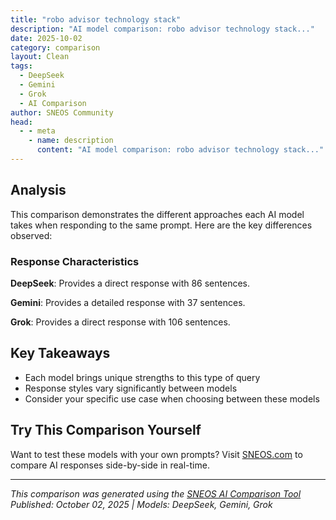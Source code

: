 ```yaml
---
title: "robo advisor technology stack"
description: "AI model comparison: robo advisor technology stack..."
date: 2025-10-02
category: comparison
layout: Clean
tags:
  - DeepSeek
  - Gemini
  - Grok
  - AI Comparison
author: SNEOS Community
head:
  - - meta
    - name: description
      content: "AI model comparison: robo advisor technology stack..."
---
```


<ChatComparison
  title="robo advisor technology stack"
  prompt="robo advisor technology stack"
  :responses='{
    "DeepSeek": "Of course. Here is a comprehensive breakdown of a typical Robo-Advisor technology stack, broken down by layer and function.\n\nA robo-advisor\u0027s stack is designed for **automation, scalability, security, and regulatory compliance**. It\u0027s a blend of financial rigor and modern software engineering.\n\n---\n\n### The High-Level Architecture\n\nA robo-advisor\u0027s system can be visualized in three main layers:\n\n1.  **Front-End (Client Layer):** How users interact with the service.\n2.  **Back-End (Application \u0026 Business Logic Layer):** The brain that handles everything from user accounts to portfolio calculations.\n3.  **Data \u0026 Infrastructure Layer:** The foundation that supports the entire system.\n\n---\n\n### 1. Front-End (Client Layer)\n\nThis is the user-facing part, including web and mobile applications.\n\n*   **Technologies:**\n    *   **Web:** React.js, Angular, Vue.js, or a server-rendered framework like Next.js (for React) or Nuxt.js (for Vue). These frameworks allow for building dynamic, single-page applications (SPAs) that feel fast and responsive.\n    *   **Mobile:** Native (Swift for iOS, Kotlin for Android) or Cross-Platform (React Native, Flutter). Most modern robos choose cross-platform for faster development and a consistent experience.\n*   **Key Considerations:**\n    *   **User Onboarding:** The UI/UX must guide users through the crucial \u0022Know Your Customer\u0022 (KYC) and risk assessment questionnaire smoothly.\n    *   **Data Visualization:** Clear charts and graphs for portfolio performance, allocation, and projections are essential. Libraries like D3.js, Chart.js, or Highcharts are common.\n    *   **Security:** Secure input handling and communication with the back-end via HTTPS.\n\n---\n\n### 2. Back-End (Application \u0026 Business Logic Layer)\n\nThis is the core engine of the robo-advisor. It\u0027s often built as a collection of microservices.\n\n*   **Core Programming Languages:**\n    *   **Python:** The dominant language due to its powerful libraries for data science, statistics, and financial calculations (Pandas, NumPy, SciPy). Perfect for the portfolio optimization engine.\n    *   **Java:** A robust, scalable, and mature choice for building high-performance, reliable backend systems.\n    *   **Go (Golang):** Gaining popularity for its performance, concurrency support, and efficiency, ideal for handling many simultaneous users.\n    *   **Node.js:** A good choice if the team is already proficient in JavaScript and wants a unified language across the stack.\n\n*   **Key Microservices \u0026 Components:**\n\n    *   **User Management \u0026 Authentication:**\n        *   **Function:** Handles user registration, login, KYC/AML checks, and profile management.\n        *   **Tools:** Auth0, Okta, or a custom-built service using OAuth2/JWT.\n\n    *   **Risk Profiling Engine:**\n        *   **Function:** Analyzes user questionnaire responses to determine a risk tolerance score and assign a suitable portfolio model.\n        *   **Logic:** Often a rule-based system, sometimes incorporating machine learning for more dynamic profiling.\n\n    *   **Portfolio Optimization Engine (The \u0022Secret Sauce\u0022):**\n        *   **Function:** This is the core intellectual property. It uses Modern Portfolio Theory (MPT), Black-Litterman, or other models to create and maintain optimal asset allocations.\n        *   **Libraries:** Heavily relies on Python\u0027s \u0060PyPortfolioOpt\u0060, \u0060cvxpy\u0060, \u0060QuantLib\u0060, and custom-built algorithms.\n\n    *   **Trading \u0026 Rebalancing Engine:**\n        *   **Function:** Automatically executes buy/sell orders to align user portfolios with their target allocation. Handles tax-loss harvesting strategies.\n        *   **Integration:** Connects to **Brokerage APIs** (like Alpaca, Interactive Brokers, or Apex Clearing) to place trades.\n\n    *   **Account Aggregation \u0026 Data Feeds:**\n        *   **Function:** Pulls in external account data (if offered) and real-time market data.\n        *   **Tools:** Plaid, Yodlee for account aggregation. Bloomberg, Reuters, or IEX Cloud for market data.\n\n---\n\n### 3. Data \u0026 Infrastructure Layer\n\nThis layer ensures the system is reliable, secure, and can scale.\n\n*   **Cloud Providers (Infrastructure as a Service - IaaS):**\n    *   **AWS:** The most common choice (EC2, RDS, Lambda, S3).\n    *   **Google Cloud Platform (GCP):** Strong in data analytics and AI/ML.\n    *   **Microsoft Azure:** Popular in enterprise settings.\n    *   **Why Cloud?** Provides scalability, reliability, and a wide array of managed services, reducing the need for in-house DevOps.\n\n*   **Databases:**\n    *   **Relational (SQL):** PostgreSQL, MySQL. Used for transactional data where ACID compliance is critical (user accounts, orders, transactions).\n    *   **NoSQL:** MongoDB, DynamoDB. Often used for storing unstructured data like user behavior logs, time-series market data, or document-based profiles.\n    *   **Data Warehousing:** Amazon Redshift, Google BigQuery. Used for complex analytics and reporting on historical data.\n\n*   **APIs \u0026 Integration:**\n    *   **Internal:** RESTful APIs and/or GraphQL are used for communication between microservices.\n    *   **External:** Critical integration with **Brokerage/Custodian APIs** (to hold assets and execute trades) and **Payment Processors** (like Stripe, Plaid) for funding accounts.\n\n*   **DevOps \u0026 Monitoring:**\n    *   **Containerization:** Docker to package applications.\n    *   **Orchestration:** Kubernetes to manage and scale containers.\n    *   **CI/CD:** Jenkins, GitLab CI, CircleCI for automated testing and deployment.\n    *   **Monitoring:** Prometheus, Grafana, Datadog for tracking application performance and health.\n\n---\n\n### The \u0022Secret Sauce\u0022: Specialized Components\n\nBeyond the standard stack, successful robos invest heavily in:\n\n1.  **Tax-Loss Harvesting Algorithm:** A sophisticated logic to identify and sell losing positions to offset taxes, while staying within regulatory \u0022wash sale\u0022 rules.\n2.  **Financial Planning Logic:** Algorithms for goal-based planning (e.g., retirement, down payment) that project future values and suggest contribution levels.\n3.  **Machine Learning / AI:** Used for more personalized portfolio suggestions, predictive analytics on cash flows, and advanced fraud detection.\n\n---\n\n### Summary Table of the Technology Stack\n\n| Layer | Component | Example Technologies |\n| :--- | :--- | :--- |\n| **Front-End** | Web Framework | React, Angular, Vue.js |\n| | Mobile Framework | React Native, Flutter, Swift, Kotlin |\n| | Data Visualization | D3.js, Chart.js |\n| **Back-End** | Core Language | **Python**, Java, Go, Node.js |\n| | Portfolio Engine | PyPortfolioOpt, NumPy, Pandas, Custom Algorithms |\n| | API Framework | Django REST, Spring Boot, Express.js |\n| | Authentication | Auth0, Okta, Custom JWT |\n| **Data \u0026 Infra** | Cloud Provider | **AWS**, Google Cloud, Microsoft Azure |\n| | Database (SQL) | **PostgreSQL**, MySQL |\n| | Database (NoSQL) | MongoDB, DynamoDB |\n| | Data Warehouse | Redshift, BigQuery |\n| | Brokerage API | Alpaca, Interactive Brokers, Apex Clearing |\n| | Account Aggregation | **Plaid**, Yodlee |\n| **DevOps** | Containerization | **Docker** |\n| | Orchestration | **Kubernetes** |\n| | CI/CD | Jenkins, GitLab CI |\n| | Monitoring | Prometheus, Grafana |\n\n### Key Considerations When Choosing a Stack\n\n*   **Time-to-Market:** Using managed services (cloud, Auth0, Plaid) speeds up development significantly.\n*   **Team Expertise:** The best stack is one your team can build and maintain effectively.\n*   **Regulatory Compliance (FINRA, SEC):** The entire system must be built with audit trails, data security, and compliance in mind from day one. This is non-negotiable.\n*   **Scalability:** The architecture must be able to handle a growing number of users and assets under management (AUM) without performance degradation.\n\nThis stack provides a robust, flexible, and scalable foundation for building a modern robo-advisor capable of competing in today\u0027s financial technology landscape.",
    "Gemini": "The technology stack of a robo-advisor is complex and can vary depending on the specific needs and goals of the platform. However, most robo-advisors share a core set of technologies. Here\u0027s a breakdown of a typical robo-advisor technology stack, categorized by function:\n\n**1. User Interface (UI) \u0026 User Experience (UX):**\n\n*   **Frontend Technologies:**\n    *   **Frameworks/Libraries:** React, Angular, Vue.js (for building interactive and responsive user interfaces)\n    *   **Languages:** JavaScript, HTML, CSS\n    *   **Responsive Design Frameworks:** Bootstrap, Material UI, Tailwind CSS (for ensuring compatibility across different devices)\n    *   **UI/UX Design Tools:** Figma, Adobe XD, Sketch (for designing user-friendly interfaces)\n\n**2. Backend \u0026 API:**\n\n*   **Backend Languages:** Python (popular due to its extensive libraries for data science and finance), Java, Node.js, Ruby on Rails, Go\n*   **Backend Frameworks:** Django, Flask (Python), Spring (Java), Express.js (Node.js), Ruby on Rails\n*   **API Gateway:** Kong, Tyk, Apigee (for managing and securing APIs)\n*   **Authentication \u0026 Authorization:** OAuth 2.0, JSON Web Tokens (JWT), SAML (for secure user authentication and authorization)\n\n**3. Database:**\n\n*   **Relational Databases:** PostgreSQL, MySQL, MariaDB (for structured data storage like user profiles, account information, and transaction history)\n*   **NoSQL Databases:** MongoDB, Cassandra, Redis (for storing unstructured or semi-structured data like market data, chat logs, and caching)\n\n**4. Investment Algorithm \u0026 Portfolio Management:**\n\n*   **Programming Languages:** Python, R, MATLAB (for developing and implementing investment algorithms)\n*   **Data Science Libraries:**\n    *   **Python:** NumPy, Pandas, SciPy, Scikit-learn, TensorFlow, PyTorch (for data analysis, statistical modeling, and machine learning)\n    *   **R:** Tidyverse, Caret, Forecast (for statistical analysis and forecasting)\n*   **Quantitative Analysis Tools:**  Libraries or proprietary software for backtesting, risk analysis, and portfolio optimization.\n*   **Trading Infrastructure:** Connectivity to brokers and exchanges via APIs.\n\n**5. Data Feeds \u0026 Market Data:**\n\n*   **Real-time Market Data Providers:** Refinitiv, Bloomberg, FactSet, IEX (for providing real-time stock prices, economic data, and news)\n*   **Data Processing and Integration:**  Tools to clean, transform, and integrate data from various sources.\n\n**6. Security:**\n\n*   **Encryption:** TLS/SSL (for encrypting data in transit), AES (for encrypting data at rest)\n*   **Firewalls:**  Web application firewalls (WAFs) and network firewalls to protect against cyber threats.\n*   **Intrusion Detection/Prevention Systems (IDS/IPS):**  Tools for monitoring network traffic for suspicious activity.\n*   **Vulnerability Scanning and Penetration Testing:** Regular security assessments to identify and address vulnerabilities.\n\n**7. Compliance \u0026 Reporting:**\n\n*   **Compliance Software:** Solutions for KYC (Know Your Customer), AML (Anti-Money Laundering), and regulatory reporting.\n*   **Reporting Tools:**  Tools for generating reports for clients and regulatory bodies.\n\n**8. Infrastructure \u0026 Deployment:**\n\n*   **Cloud Providers:** Amazon Web Services (AWS), Google Cloud Platform (GCP), Microsoft Azure (for hosting and scaling the platform)\n*   **Containerization:** Docker (for packaging applications into containers)\n*   **Orchestration:** Kubernetes (for managing and scaling containerized applications)\n*   **Continuous Integration/Continuous Deployment (CI/CD):**  Tools like Jenkins, GitLab CI, CircleCI (for automating the software development and deployment process)\n*   **Monitoring \u0026 Logging:** Prometheus, Grafana, ELK Stack (Elasticsearch, Logstash, Kibana) (for monitoring system performance and logging events)\n\n**9. Customer Support \u0026 Communication:**\n\n*   **Chatbots:**  Used for automated customer support.\n*   **Email Marketing:**  Platforms like Mailchimp or SendGrid for communicating with users.\n*   **CRM (Customer Relationship Management):**  Systems like Salesforce or HubSpot for managing customer interactions.\n\n**Example Stack for a Hypothetical Robo-Advisor:**\n\n*   **Frontend:** React, JavaScript, CSS, Bootstrap\n*   **Backend:** Python (Django), REST API\n*   **Database:** PostgreSQL\n*   **Investment Algorithm:** Python (NumPy, Pandas, Scikit-learn)\n*   **Market Data:** Refinitiv API\n*   **Cloud:** AWS\n*   **CI/CD:** Jenkins\n*   **Security:** AWS WAF, TLS/SSL, regular penetration testing\n\n**Key Considerations When Choosing a Technology Stack:**\n\n*   **Scalability:**  The ability to handle increasing numbers of users and transactions.\n*   **Security:** Protecting user data and preventing unauthorized access.\n*   **Reliability:** Ensuring the platform is always available and performing optimally.\n*   **Maintainability:**  Making the platform easy to update and maintain.\n*   **Cost:**  Balancing functionality with cost-effectiveness.\n*   **Integration:**  The ability to integrate with other systems, such as brokers, custodians, and third-party data providers.\n*   **Compliance:**  Meeting regulatory requirements.\n*   **Team Expertise:** The skills and experience of the development team.\n\nThe specific choices for each component of the stack will depend on the specific requirements of the robo-advisor and its target market.  It\u0027s crucial to carefully evaluate the different options and choose the technologies that best meet the platform\u0027s needs.\n",
    "Grok": "Building a robo-advisor\u2014a digital platform that provides automated, algorithm-driven financial planning and investment management services\u2014requires a well-thought-out technology stack. The stack must handle user interfaces, data processing, algorithmic calculations, security, and integrations with financial systems. Below is a detailed breakdown of a typical technology stack for a robo-advisor, categorized by functionality:\n\n---\n\n### **1. Frontend (User Interface and Experience)**\nThe frontend is the client-facing part of the robo-advisor where users interact with the platform via web or mobile applications. It needs to be intuitive and responsive.\n\n- **Frameworks/Libraries**:\n  - **React.js** or **Vue.js**: For building dynamic and responsive web interfaces.\n  - **Flutter** or **React Native**: For cross-platform mobile app development (iOS and Android).\n  - **Angular**: For more complex, enterprise-level web applications.\n- **CSS Frameworks**:\n  - **Tailwind CSS** or **Bootstrap**: For styling and responsive design.\n- **State Management**:\n  - **Redux** (with React) or **Vuex** (with Vue): For managing application state.\n- **Tools**:\n  - **Figma** or **Adobe XD**: For designing UI/UX prototypes before development.\n- **APIs**:\n  - REST or GraphQL for communication between frontend and backend.\n\n---\n\n### **2. Backend (Server-Side Logic and APIs)**\nThe backend handles the core logic of the robo-advisor, including user authentication, portfolio management algorithms, and integrations with financial data providers.\n\n- **Programming Languages**:\n  - **Python**: Popular for its extensive libraries for data analysis and machine learning (used for portfolio optimization algorithms).\n  - **Node.js**: For building scalable APIs and handling asynchronous operations.\n  - **Java** or **C#**: For enterprise-grade, high-performance backend systems.\n- **Frameworks**:\n  - **Django** or **Flask** (Python): For building RESTful APIs and backend logic.\n  - **Express.js** (Node.js): For lightweight and fast API development.\n  - **Spring Boot** (Java): For robust, scalable backend systems.\n- **API Development**:\n  - RESTful APIs or GraphQL for communication with the frontend and external systems.\n- **Authentication \u0026 Authorization**:\n  - **OAuth 2.0**: For secure user authentication and third-party integrations.\n  - **JWT (JSON Web Tokens)**: For session management and secure API access.\n\n---\n\n### **3. Database (Data Storage and Management)**\nRobo-advisors need to store user data, transaction history, portfolio details, and other financial information securely and efficiently.\n\n- **Relational Databases**:\n  - **PostgreSQL**: For structured data like user profiles, transaction records, and portfolio holdings.\n  - **MySQL**: For simpler relational data storage.\n- **NoSQL Databases**:\n  - **MongoDB**: For flexible storage of unstructured data, such as user preferences or session data.\n  - **Redis**: For caching and real-time data access (e.g., market data feeds).\n- **Time-Series Databases**:\n  - **InfluxDB** or **TimescaleDB**: For storing and analyzing historical market data and portfolio performance metrics.\n\n---\n\n### **4. Algorithmic Engine (Portfolio Management and Optimization)**\nThe core of a robo-advisor is its ability to provide automated investment advice and portfolio management using algorithms.\n\n- **Programming Languages**:\n  - **Python**: Libraries like **NumPy**, **Pandas**, **SciPy**, and **scikit-learn** are ideal for data analysis, risk modeling, and machine learning.\n  - **R**: For statistical computing and financial modeling.\n- **Machine Learning Libraries**:\n  - **TensorFlow** or **PyTorch**: For building predictive models (e.g., market trend analysis).\n  - **XGBoost** or **LightGBM**: For risk assessment and portfolio optimization.\n- **Optimization Libraries**:\n  - **CVXPY** (Python): For convex optimization problems like portfolio allocation.\n- **Financial Libraries**:\n  - **QuantLib**: For advanced financial modeling and pricing of instruments.\n  - **yfinance** or **Alpha Vantage**: For pulling historical and real-time market data.\n\n---\n\n### **5. Cloud Infrastructure and Deployment**\nModern robo-advisors rely on cloud platforms for scalability, reliability, and cost efficiency.\n\n- **Cloud Providers**:\n  - **AWS (Amazon Web Services)**: For compute (EC2), storage (S3), and managed services like RDS (Relational Database Service).\n  - **Microsoft Azure**: For AI/ML tools and scalable infrastructure.\n  - **Google Cloud Platform (GCP)**: For data analytics and machine learning capabilities.\n- **Containerization and Orchestration**:\n  - **Docker**: For containerizing applications to ensure consistency across environments.\n  - **Kubernetes**: For orchestrating and managing containerized applications at scale.\n- **CI/CD Tools**:\n  - **Jenkins**, **GitHub Actions**, or **GitLab CI/CD**: For automated testing, building, and deployment pipelines.\n- **Serverless**:\n  - **AWS Lambda** or **Google Cloud Functions**: For running event-driven microservices (e.g., triggering rebalancing logic).\n\n---\n\n### **6. Data Integration (Financial Data and APIs)**\nRobo-advisors require real-time and historical financial data for market analysis, portfolio rebalancing, and user insights.\n\n- **Market Data Providers**:\n  - **Alpha Vantage**, **Yahoo Finance**, **Quandl**, or **Bloomberg API**: For stock prices, indices, and other market data.\n- **Banking and Custodial APIs**:\n  - **Plaid**: For connecting to user bank accounts and enabling ACH transfers.\n  - **Apex Clearing** or **Alpaca**: For brokerage and custodial services (executing trades).\n- **Payment Gateways**:\n  - **Stripe** or **PayPal**: For handling deposits, withdrawals, and subscription fees.\n\n---\n\n### **7. Security and Compliance**\nGiven the sensitive nature of financial data, security and regulatory compliance are critical for a robo-advisor.\n\n- **Encryption**:\n  - **TLS/SSL**: For secure data transmission.\n  - **AES-256**: For encrypting sensitive data at rest.\n- **Authentication**:\n  - Multi-Factor Authentication (MFA) for user logins.\n  - Biometric authentication for mobile apps.\n- **Compliance Tools**:\n  - Integration with regulatory frameworks like **SEC** (U.S. Security and Exchange Commission) requirements or **GDPR** (General Data Protection Regulation) for EU users.\n  - Use of tools like **Socure** or **Onfido** for KYC (Know Your Customer) and AML (Anti-Money Laundering) checks.\n- **Monitoring and Logging**:\n  - **Sentry** or **Datadog**: For real-time error tracking and performance monitoring.\n  - **ELK Stack (Elasticsearch, Logstash, Kibana)**: For centralized logging and analysis.\n\n---\n\n### **8. Analytics and Reporting**\nRobo-advisors need to provide users with insights into their portfolios and generate reports for performance tracking.\n\n- **Data Visualization**:\n  - **Chart.js**, **D3.js**, or **Highcharts**: For interactive charts and graphs in the frontend.\n- **Business Intelligence Tools**:\n  - **Tableau** or **Power BI**: For deeper analytics and custom reporting.\n- **Event Tracking**:\n  - **Google Analytics** or **Mixpanel**: For tracking user behavior and engagement.\n\n---\n\n### **9. DevOps and Monitoring**\nTo ensure smooth operations and scalability, DevOps practices are essential.\n\n- **Infrastructure as Code (IaC)**:\n  - **Terraform** or **AWS CloudFormation**: For automating infrastructure provisioning.\n- **Monitoring Tools**:\n  - **Prometheus** with **Grafana**: For real-time monitoring of systems and applications.\n  - **New Relic** or **Datadog**: For application performance monitoring.\n- **Version Control**:\n  - **Git** with **GitHub**, **GitLab**, or **Bitbucket**: For collaborative development and source code management.\n\n---\n\n### Example Technology Stack for a Robo-Advisor\nHere\u2019s an example of a modern, scalable tech stack for a robo-advisor:\n\n- **Frontend**: React.js (web), React Native (mobile), Tailwind CSS.\n- **Backend**: Python (Django/Flask) for core logic and APIs.\n- **Database**: PostgreSQL (user data), Redis (caching), TimescaleDB (market data).\n- **Algorithmic Engine**: Python with Pandas, NumPy, scikit-learn, and CVXPY.\n- **Cloud**: AWS (EC2, S3, Lambda, RDS), Kubernetes for orchestration.\n- **Data Integration**: Plaid (banking), Alpaca (brokerage), Alpha Vantage (market data).\n- **Security**: OAuth 2.0, JWT, TLS/SSL, Socure for KYC/AML.\n- **Analytics**: Chart.js (visualization), Google Analytics (tracking).\n- **DevOps**: Docker, Terraform, GitHub Actions, Prometheus/Grafana.\n\n---\n\nThis stack can vary depending on the specific needs of the robo-advisor, such as target audience, scale, regulatory requirements, and budget. Startups might opt for simpler, cost-effective tools, while established firms may prioritize enterprise-grade solutions for robustness and compliance.\n\nIf you\u2019re looking to build or customize a robo-advisor, let me know, and I can dive deeper into specific components or provide guidance on implementation!"
  }'
  published-date="10:01"
/>

## Analysis

This comparison demonstrates the different approaches each AI model takes when responding to the same prompt. Here are the key differences observed:

### Response Characteristics

**DeepSeek**: Provides a direct response with 86 sentences. 

**Gemini**: Provides a detailed response with 37 sentences. 

**Grok**: Provides a direct response with 106 sentences. 

## Key Takeaways

- Each model brings unique strengths to this type of query
- Response styles vary significantly between models
- Consider your specific use case when choosing between these models

## Try This Comparison Yourself

Want to test these models with your own prompts? Visit [SNEOS.com](https://sneos.com) to compare AI responses side-by-side in real-time.

---

*This comparison was generated using the [SNEOS AI Comparison Tool](https://sneos.com)*
*Published: October 02, 2025 | Models: DeepSeek, Gemini, Grok*

